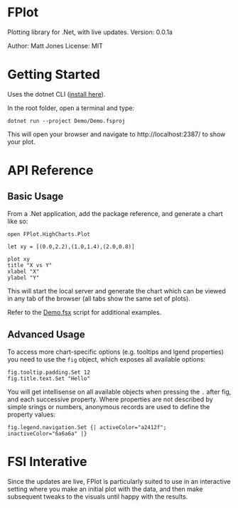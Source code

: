 # FPlot

Plotting library for .Net, with live updates.
Version: 0.0.1a

Author: Matt Jones
License: MIT

# Getting Started

Uses the dotnet CLI ([install here](https://docs.microsoft.com/en-us/dotnet/core/install/sdk)).

In the root folder, open a terminal and type:

```
dotnet run --project Demo/Demo.fsproj
```

This will open your browser and navigate to http://localhost:2387/ to show your plot.

# API Reference

## Basic Usage

From a .Net application, add the package reference, and generate a chart like so:

```
open FPlot.HighCharts.Plot

let xy = [(0.0,2.2),(1.0,1.4),(2.0,0.8)]

plot xy
title "X vs Y"
xlabel "X"
ylabel "Y"
```

This will start the local server and generate the chart which can be viewed in any tab of the browser (all tabs show the same set of plots).

Refer to the [Demo.fsx](./Demo/Demo.fsx) script for additional examples.

## Advanced Usage

To access more chart-specific options (e.g. tooltips and lgend properties) you need to use the ```fig``` object, which exposes all available options:

```
fig.tooltip.padding.Set 12
fig.title.text.Set "Hello"
```

You will get intellisense on all available objects when pressing the ```.``` after fig, and each successive property.
Where properties are not described by simple srings or numbers, anonymous records are used to define the property values:

```
fig.legend.navigation.Set {| activeColor="a2412f"; inactiveColor="6a6a6a" |}
```

# FSI Interative

Since the updates are live, FPlot is particularly suited to use in an interactive setting where you make an initial plot with the data, and then make subsequent tweaks to the visuals until happy with the results.
